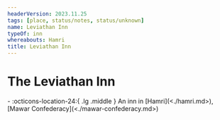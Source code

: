 ```yaml
---
headerVersion: 2023.11.25
tags: [place, status/notes, status/unknown]
name: Leviathan Inn
typeOf: inn
whereabouts: Hamri
title: Leviathan Inn
---
```

# The Leviathan Inn
<div class="grid cards ext-narrow-margin ext-one-column" markdown>
-    :octicons-location-24:{ .lg .middle } An inn in [Hamri](<./hamri.md>), [Mawar Confederacy](<./mawar-confederacy.md>)  
</div>

